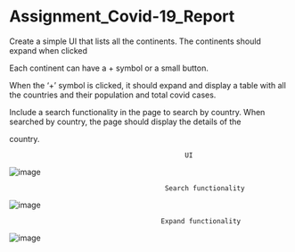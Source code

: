 # Assignment_Covid-19_Report


Create a simple UI that lists all the continents. The continents should expand when clicked

Each continent can have a + symbol or a small button.

When the ‘+’ symbol is clicked, it should expand and display a table with all the countries and their population and total covid cases.

Include a search functionality in the page to search by country. When searched by country, the page should display the details of the 

country.

                                                UI
                  
![image](https://github.com/vijaySadhuram/Assignment_Covid-19_Report/assets/98251620/1d7b2dcd-6ebf-4780-8f66-aadf8e1422ff)


                                           Search functionality
 
 
 ![image](https://github.com/vijaySadhuram/Assignment_Covid-19_Report/assets/98251620/54abb92c-f73a-4a13-9f4f-47f5c3257f2d)
 
                                          Expand functionality
                                          
 ![image](https://github.com/vijaySadhuram/Assignment_Covid-19_Report/assets/98251620/efa48dcc-c9ea-4a15-9824-f678a0da398a)


